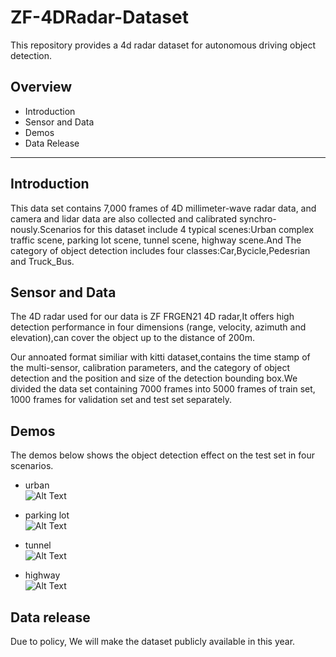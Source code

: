 # ZF-4DRadar-Dataset                 

This repository provides a 4d radar dataset for autonomous driving object detection.

## Overview
* Introduction
* Sensor and Data
* Demos
* Data Release


---

## Introduction
This data set contains 7,000 frames of 4D millimeter-wave radar data, and camera and lidar data are also collected and calibrated synchro-nously.Scenarios for this dataset include 4 typical scenes:Urban complex traffic scene, parking lot scene, tunnel scene, highway scene.And The category of object detection includes four classes:Car,Bycicle,Pedesrian and Truck_Bus.

## Sensor and Data
The 4D radar used for our data is ZF FRGEN21 4D radar,It offers high detection performance in four dimensions (range, velocity, azimuth and elevation),can cover the object up to the distance of 200m.  

Our annoated format similiar with kitti dataset,contains the time stamp of the multi-sensor, calibration parameters, and the category of object detection and the position and size of the detection bounding box.We divided the data set containing 7000 frames into 5000 frames of train set, 1000 frames for validation set and test set separately.


## Demos
The demos below shows the object detection effect on the test set in four scenarios.

- urban  
![Alt Text](https://media.giphy.com/media/a6uwOANOrGBgjMoXTo/giphy.gif)

- parking lot  
![Alt Text](https://media.giphy.com/media/vRHKGnzb7yXHi0EV2l/giphy.gif)

- tunnel  
![Alt Text](https://media.giphy.com/media/94vT6yzqhOep57Cq4O/giphy.gif)

- highway  
![Alt Text](https://media.giphy.com/media/MLM7xI2DhawvC5lRdG/giphy.gif)

## Data release
Due to policy, We will make the dataset publicly available in this year.
